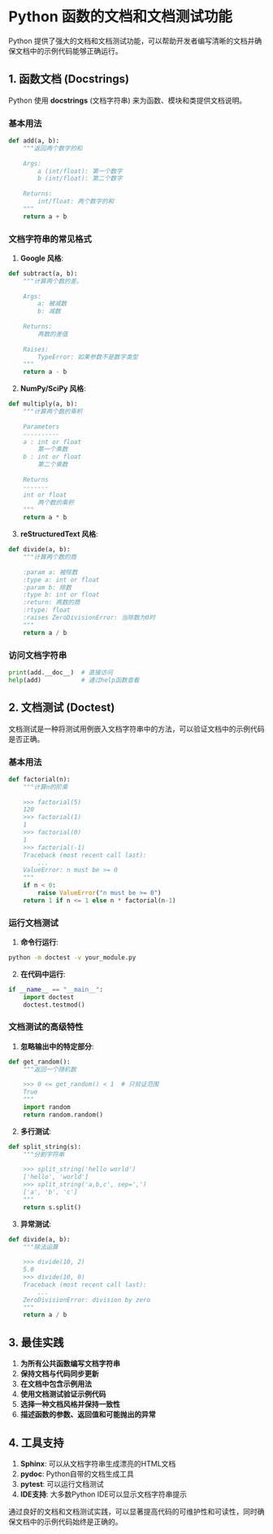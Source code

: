 # Python 函数的文档和文档测试功能

Python 提供了强大的文档和文档测试功能，可以帮助开发者编写清晰的文档并确保文档中的示例代码能够正确运行。

## 1. 函数文档 (Docstrings)

Python 使用 **docstrings** (文档字符串) 来为函数、模块和类提供文档说明。

### 基本用法

```python
def add(a, b):
    """返回两个数字的和
    
    Args:
        a (int/float): 第一个数字
        b (int/float): 第二个数字
    
    Returns:
        int/float: 两个数字的和
    """
    return a + b
```

### 文档字符串的常见格式

1. **Google 风格**:
```python
def subtract(a, b):
    """计算两个数的差。
    
    Args:
        a: 被减数
        b: 减数
    
    Returns:
        两数的差值
    
    Raises:
        TypeError: 如果参数不是数字类型
    """
    return a - b
```

2. **NumPy/SciPy 风格**:
```python
def multiply(a, b):
    """计算两个数的乘积
    
    Parameters
    ----------
    a : int or float
        第一个乘数
    b : int or float
        第二个乘数
    
    Returns
    -------
    int or float
        两个数的乘积
    """
    return a * b
```

3. **reStructuredText 风格**:
```python
def divide(a, b):
    """计算两个数的商
    
    :param a: 被除数
    :type a: int or float
    :param b: 除数
    :type b: int or float
    :return: 两数的商
    :rtype: float
    :raises ZeroDivisionError: 当除数为0时
    """
    return a / b
```

### 访问文档字符串

```python
print(add.__doc__)  # 直接访问
help(add)           # 通过help函数查看
```

## 2. 文档测试 (Doctest)

文档测试是一种将测试用例嵌入文档字符串中的方法，可以验证文档中的示例代码是否正确。

### 基本用法

```python
def factorial(n):
    """计算n的阶乘
    
    >>> factorial(5)
    120
    >>> factorial(1)
    1
    >>> factorial(0)
    1
    >>> factorial(-1)
    Traceback (most recent call last):
        ...
    ValueError: n must be >= 0
    """
    if n < 0:
        raise ValueError("n must be >= 0")
    return 1 if n <= 1 else n * factorial(n-1)
```

### 运行文档测试

1. **命令行运行**:
```bash
python -m doctest -v your_module.py
```

2. **在代码中运行**:
```python
if __name__ == "__main__":
    import doctest
    doctest.testmod()
```

### 文档测试的高级特性

1. **忽略输出中的特定部分**:
```python
def get_random():
    """返回一个随机数
    
    >>> 0 <= get_random() < 1  # 只验证范围
    True
    """
    import random
    return random.random()
```

2. **多行测试**:
```python
def split_string(s):
    """分割字符串
    
    >>> split_string('hello world')
    ['hello', 'world']
    >>> split_string('a,b,c', sep=',')
    ['a', 'b', 'c']
    """
    return s.split()
```

3. **异常测试**:
```python
def divide(a, b):
    """除法运算
    
    >>> divide(10, 2)
    5.0
    >>> divide(10, 0)
    Traceback (most recent call last):
        ...
    ZeroDivisionError: division by zero
    """
    return a / b
```

## 3. 最佳实践

1. **为所有公共函数编写文档字符串**
2. **保持文档与代码同步更新**
3. **在文档中包含示例用法**
4. **使用文档测试验证示例代码**
5. **选择一种文档风格并保持一致性**
6. **描述函数的参数、返回值和可能抛出的异常**

## 4. 工具支持

1. **Sphinx**: 可以从文档字符串生成漂亮的HTML文档
2. **pydoc**: Python自带的文档生成工具
3. **pytest**: 可以运行文档测试
4. **IDE支持**: 大多数Python IDE可以显示文档字符串提示

通过良好的文档和文档测试实践，可以显著提高代码的可维护性和可读性，同时确保文档中的示例代码始终是正确的。
